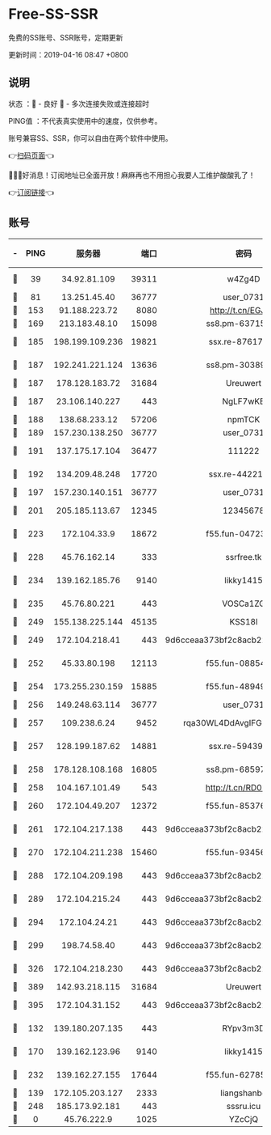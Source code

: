 # Free-SS-SSR

免费的SS账号、SSR账号，定期更新

更新时间：2019-04-16 08:47 +0800

## 说明

状态     ：🙂 - 良好 🙁 - 多次连接失败或连接超时

PING值   ：不代表真实使用中的速度，仅供参考。

账号兼容SS、SSR，你可以自由在两个软件中使用。

👉[扫码页面](https://liesauer.github.io/Free-SS-SSR/)👈

🎉🎉🎉好消息！订阅地址已全面开放！麻麻再也不用担心我要人工维护酸酸乳了！

👉[订阅链接](https://www.liesauer.net/yogurt/subscribe?ACCESS_TOKEN=DAYxR3mMaZAsaqUb)👈

## 账号

|-|PING|服务器|端口|密码|加密方式|区域|
|:----:|:----:|:-----:|-----:|:----:|:----:|:----:|
|🙂|39|34.92.81.109|39311|w4Zg4D|chacha20-ietf|US|
|🙂|81|13.251.45.40|36777|user_0731|chacha20|SG|
|🙂|153|91.188.223.72|8080|http://t.cn/EGJIyrl|rc4-md5|RU|
|🙂|169|213.183.48.10|15098|ss8.pm-63715751|rc4-md5|RU|
|🙂|185|198.199.109.236|19821|ssx.re-87617585|aes-256-cfb|US|
|🙂|187|192.241.221.124|13636|ss8.pm-30389881|aes-256-cfb|US|
|🙂|187|178.128.183.72|31684|Ureuwert|chacha20|US|
|🙂|187|23.106.140.227|443|NgLF7wKB|aes-256-cfb|US|
|🙂|188|138.68.233.12|57206|npmTCK|rc4-md5|US|
|🙂|189|157.230.138.250|36777|user_0731|chacha20|US|
|🙂|191|137.175.17.104|36477|111222|aes-256-cfb|US|
|🙂|192|134.209.48.248|17720|ssx.re-44221085|aes-256-cfb|US|
|🙂|197|157.230.140.151|36777|user_0731|chacha20|US|
|🙂|201|205.185.113.67|12345|12345678|aes-256-cfb|US|
|🙂|223|172.104.33.9|18672|f55.fun-04723964|aes-256-cfb|SG|
|🙂|228|45.76.162.14|333|ssrfree.tk|aes-256-cfb|SG|
|🙂|234|139.162.185.76|9140|likky1415|aes-256-cfb|DE|
|🙂|235|45.76.80.221|443|VOSCa1ZG|aes-256-cfb|DE|
|🙂|249|155.138.225.144|45135|KSS18l|rc4-md5|US|
|🙂|249|172.104.218.41|443|9d6cceaa373bf2c8acb22e60b6a58be6|aes-256-cfb|US|
|🙂|252|45.33.80.198|12113|f55.fun-08854609|aes-256-cfb|US|
|🙂|254|173.255.230.159|15885|f55.fun-48949694|aes-256-cfb|US|
|🙂|256|149.248.63.114|36777|user_0731|chacha20|CA|
|🙂|257|109.238.6.24|9452|rqa30WL4DdAvgIFG6Fs3znzTa|aes-256-cfb|FR|
|🙂|257|128.199.187.62|14881|ssx.re-59439256|aes-256-cfb|SG|
|🙂|258|178.128.108.168|16805|ss8.pm-68597133|aes-256-cfb|SG|
|🙂|258|104.167.101.49|543|http://t.cn/RD0D7sx|rc4-md5|CA|
|🙂|260|172.104.49.207|12372|f55.fun-85376024|aes-256-cfb|SG|
|🙂|261|172.104.217.138|443|9d6cceaa373bf2c8acb22e60b6a58be6|aes-256-cfb|US|
|🙂|270|172.104.211.238|15460|f55.fun-93456939|aes-256-cfb|US|
|🙂|288|172.104.209.198|443|9d6cceaa373bf2c8acb22e60b6a58be6|aes-256-cfb|US|
|🙂|289|172.104.215.24|443|9d6cceaa373bf2c8acb22e60b6a58be6|aes-256-cfb|US|
|🙂|294|172.104.24.21|443|9d6cceaa373bf2c8acb22e60b6a58be6|aes-256-cfb|US|
|🙂|299|198.74.58.40|443|9d6cceaa373bf2c8acb22e60b6a58be6|aes-256-cfb|US|
|🙂|326|172.104.218.230|443|9d6cceaa373bf2c8acb22e60b6a58be6|aes-256-cfb|US|
|🙂|389|142.93.218.115|31684|Ureuwert|chacha20|IN|
|🙂|395|172.104.31.152|443|9d6cceaa373bf2c8acb22e60b6a58be6|aes-256-cfb|US|
|🙂|132|139.180.207.135|443|RYpv3m3D|aes-256-cfb|JP|
|🙂|170|139.162.123.96|9140|likky1415|aes-256-cfb|JP|
|🙂|232|139.162.27.155|17644|f55.fun-62785557|aes-256-cfb|SG|
|🙁|139|172.105.203.127|2333|liangshanbo|chacha20|JP|
|🙁|248|185.173.92.181|443|sssru.icu|rc4-md5|RU|
|🙁|0|45.76.222.9|1025|YZcCjQ|rc4-md5|JP|
